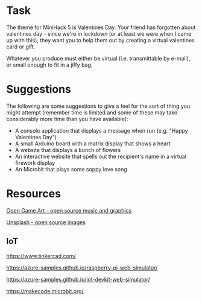 # Task

The theme for MiniHack 5 is Valentines Day.  Your friend has forgotten about valentines day - since we're in lockdown (or at least we were when I came up with this), they want you to help them out by creating a virtual valentines card or gift.

Whatever you produce must either be virtual (i.e. transmittable by e-mail), or small enough to fit in a jiffy bag.


# Suggestions

The following are some suggestions to give a feel for the sort of thing you might attempt (remember time is limited and some of these may take considerably more time than you have available):

* A console application that displays a message when run (e.g. "Happy Valentines Day")
* A small Arduino board with a matrix display that shows a heart
* A website that displays a bunch of flowers
* An interactive website that spells out the recipient's name in a virtual firework display
* An Microbit that plays some soppy love song


# Resources

[Open Game Art - open source music and graphics](https://opengameart.org/)

[Unsplash - open source images](https://unsplash.com/)



## IoT

https://www.tinkercad.com/

https://azure-samples.github.io/raspberry-pi-web-simulator/

https://azure-samples.github.io/iot-devkit-web-simulator/

https://makecode.microbit.org/
